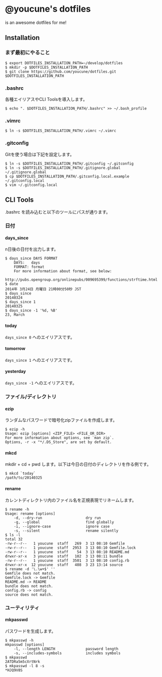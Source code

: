 # @youcune's dotfiles

is an awesome dotfiles for me!

## Installation

### まず最初にやること

```
$ export DOTFILES_INSTALLATION_PATH=~/develop/dotfiles
$ mkdir -p $DOTFILES_INSTALLATION_PATH
$ git clone https://github.com/youcune/dotfiles.git $DOTFILES_INSTALLATION_PATH
```

### .bashrc

各種エイリアスやCLI Toolsを導入します。

```
$ echo ". $DOTFILES_INSTALLATION_PATH/.bashrc" >> ~/.bash_profile
```

### .vimrc

```
$ ln -s $DOTFILES_INSTALLATION_PATH/.vimrc ~/.vimrc
```

### .gitconfig

Gitを使う場合は下記を設定します。

```
$ ln -s $DOTFILES_INSTALLATION_PATH/.gitconfig ~/.gitconfig
$ ln -s $DOTFILES_INSTALLATION_PATH/.gitignore.global ~/.gitignore.global
$ cp $DOTFILES_INSTALLATION_PATH/.gitconfig.local.example ~/.gitconfig.local
$ vim ~/.gitconfig.local
```

## CLI Tools

.bashrc を読み込むと以下のツールにパスが通ります。

### 日付

#### days_since

n日後の日付を出力します。

```
$ days_since DAYS FORMAT
    DAYS:   days
    FORMAT: format
    For more information about format, see below:
    http://pubs.opengroup.org/onlinepubs/009695399/functions/strftime.html
$ date
2014年 3月24日 月曜日 21時00分50秒 JST
$ days_since
20140324
$ days_since 1
20140325
$ days_since -1 '%d, %B'
23, March
```

#### today

`days_since 0` へのエイリアスです。

#### tomorrow

`days_since 1` へのエイリアスです。

#### yesterday

`days_since -1` へのエイリアスです。

### ファイル/ディレクトリ

#### ezip

ランダムなパスワードで暗号化zipファイルを作成します。

```
$ ezip -h
Usage: ezip [options] <ZIP_FILE> <FILE_OR_DIR>
For more information about options, see `man zip`.
Options, -r -x "*/.DS_Store", are set by default.
```

#### mkcd

mkdir + cd + pwd します。以下は今日の日付のディレクトリを作る例です。

```
$ mkcd `today`
/path/to/20140325
```

#### rename

カレントディレクトリ内のファイル名を正規表現でリネームします。

```
$ rename -h
Usage: rename [options]
    -d, --dry-run                    dry run
    -g, --global                     find globally
    -i, --ignore-case                ignore case
    -s, --silent                     rename silently
$ ls -l
total 32
-rw-r--r--   1 youcune  staff   269  3 13 08:10 Gemfile
-rw-r--r--   1 youcune  staff  2953  3 13 08:10 Gemfile.lock
-rw-r--r--   1 youcune  staff    54  3 13 08:10 README.md
drwxr-xr-x   3 youcune  staff   102  3 13 08:11 bundle
-rw-r--r--   1 youcune  staff  3501  3 13 08:10 config.rb
drwxr-xr-x  12 youcune  staff   408  3 23 13:14 source
$ rename -d '\.\w+$' ''
Gemfile does not match.
Gemfile.lock -> Gemfile
README.md -> README
bundle does not match.
config.rb -> config
source does not match.
```

### ユーティリティ

#### mkpasswd

パスワードを生成します。

```
$ mkpasswd -h
mkpasswd [options]
    -l, --length LENGTH              password length
    -s, --includes-symbols           includes symbols
$ mkpasswd
2ATDRa5m5cXrtNrk
$ mkpasswd -l 8 -s
*HJQ9V8S
```

